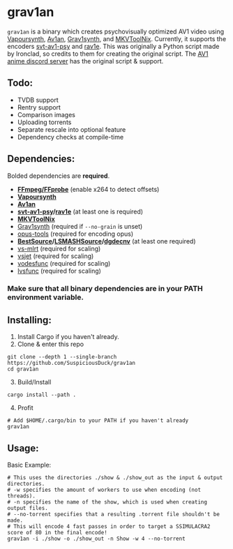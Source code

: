 # grav1an
`grav1an` is a binary which creates psychovisually optimized AV1 video using [Vapoursynth](https://github.com/vapoursynth/vapoursynth), [Av1an](https://github.com/master-of-zen/Av1an), [Grav1synth](https://github.com/rust-av/grav1synth), and [MKVToolNix](https://github.com/nmaier/mkvtoolnix). Currently, it supports the encoders [svt-av1-psy](https://github.com/gianni-rosato/svt-av1-psy) and [rav1e](https://github.com/xiph/rav1e). This was originally a Python script made by Ironclad, so credits to them for creating the original script. The [AV1 anime discord server](https://discord.gg/83dRFDFDp7) has the original script & support.

## Todo:
* TVDB support
* Rentry support
* Comparison images
* Uploading torrents
* Separate rescale into optional feature
* Dependency checks at compile-time

## Dependencies:
Bolded dependencies are **required**.
* **[FFmpeg/FFprobe](https://ffmpeg.org)** (enable x264 to detect offsets)
* **[Vapoursynth](https://github.com/vapoursynth/vapoursynth)**
* **[Av1an](https://github.com/master-of-zen/Av1an)**
* **[svt-av1-psy](https://github.com/gianni-rosato/svt-av1-psy)/[rav1e](https://github.com/xiph/rav1e)** (at least one is required)
* **[MKVToolNix](https://mkvtoolnix.download)**
* [Grav1synth](https://github.com/rust-av/grav1synth) (required if `--no-grain` is unset)
* [opus-tools](https://github.com/xiph/opus-tools) (required for encoding opus)
* **[BestSource](https://github.com/vapoursynth/bestsource)/[LSMASHSource](https://github.com/HomeOfAviSynthPlusEvolution/L-SMASH-Works)/[dgdecnv](https://www.rationalqm.us/dgdecnv/dgdecnv.html)** (at least one required)
* [vs-mlrt](https://github.com/AmusementClub/vs-mlrt) (required for scaling)
* [vsjet](https://github.com/Jaded-Encoding-Thaumaturgy/vs-jet) (required for scaling)
* [vodesfunc](https://github.com/Vodes/vodesfunc) (required for scaling)
* [lvsfunc](https://github.com/Jaded-Encoding-Thaumaturgy/lvsfunc) (required for scaling)
### Make sure that all binary dependencies are in your PATH environment variable.
## Installing:
1. Install Cargo if you haven't already.
2. Clone & enter this repo
```
git clone --depth 1 --single-branch https://github.com/SuspiciousDuck/grav1an
cd grav1an
```
3. Build/Install
```
cargo install --path .
```
4. Profit
```
# Add $HOME/.cargo/bin to your PATH if you haven't already
grav1an
```
## Usage:
Basic Example:
```
# This uses the directories ./show & ./show_out as the input & output directories.
# -w specifies the amount of workers to use when encoding (not threads).
# -n specifies the name of the show, which is used when creating output files.
# --no-torrent specifies that a resulting .torrent file shouldn't be made.
# This will encode 4 fast passes in order to target a SSIMULACRA2 score of 80 in the final encode!
grav1an -i ./show -o ./show_out -n Show -w 4 --no-torrent
```